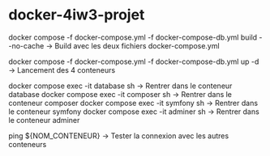 # docker-4iw3-projet
docker compose -f docker-compose.yml -f docker-compose-db.yml build --no-cache  -> Build avec les deux fichiers docker-compose.yml

docker compose -f docker-compose.yml -f docker-compose-db.yml up -d             -> Lancement des 4 conteneurs

docker compose exec -it database sh                                             -> Rentrer dans le conteneur database
docker compose exec -it composer sh                                             -> Rentrer dans le conteneur composer
docker compose exec -it symfony sh                                              -> Rentrer dans le conteneur symfony
docker compose exec -it adminer sh                                              -> Rentrer dans le conteneur adminer

ping ${NOM_CONTENEUR}                                                           -> Tester la connexion avec les autres conteneurs